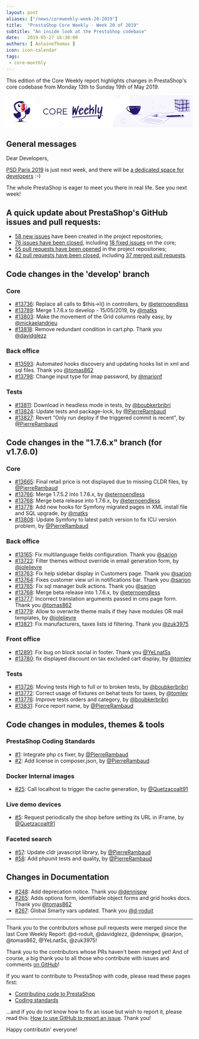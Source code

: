 ```yaml
---
layout: post
aliases: ["/news/coreweekly-week-20-2019"]
title:  "PrestaShop Core Weekly - Week 20 of 2019"
subtitle: "An inside look at the PrestaShop codebase"
date:   2019-05-27 16:30:00
authors: [ AntoineThomas ]
icon: icon-calendar
tags:
 - core-monthly
---
```


This edition of the Core Weekly report highlights changes in PrestaShop's core codebase from Monday 13th to Sunday 19th of May 2019.

![Core Weekly banner](/assets/images/2018/12/banner-core-weekly.jpg)


## General messages

Dear Developers,

[PSD Paris 2019](https://www.prestashop.com/fr/evenements/prestashop-day-paris) is just next week, and there will be [a dedicated space for developers](http://build.prestashop.com/news/psd-2019-developer-space/) :-) 

The whole PrestaShop is eager to meet you there in real life. See you next week!


## A quick update about PrestaShop's GitHub issues and pull requests:


- [58 new issues](https://github.com/search?q=org%3APrestaShop+is%3Apublic++-repo%3Aprestashop%2Fprestashop.github.io++is%3Aissue+created%3A2019-05-13..2019-05-19) have been created in the project repositories;
- [76 issues have been closed](https://github.com/search?q=org%3APrestaShop+is%3Apublic++-repo%3Aprestashop%2Fprestashop.github.io++is%3Aissue+closed%3A2019-05-13..2019-05-19), including [18 fixed issues](https://github.com/search?q=org%3APrestaShop+is%3Apublic++-repo%3Aprestashop%2Fprestashop.github.io++is%3Aissue+label%3Afixed+closed%3A2019-05-13..2019-05-19) on the core;
- [55 pull requests have been opened](https://github.com/search?q=org%3APrestaShop+is%3Apublic++-repo%3Aprestashop%2Fprestashop.github.io++is%3Apr+created%3A2019-05-13..2019-05-19) in the project repositories;
- [42 pull requests have been closed](https://github.com/search?q=org%3APrestaShop+is%3Apublic++-repo%3Aprestashop%2Fprestashop.github.io++is%3Apr+closed%3A2019-05-13..2019-05-19), including [37 merged pull requests](https://github.com/search?q=org%3APrestaShop+is%3Apublic++-repo%3Aprestashop%2Fprestashop.github.io++is%3Apr+merged%3A2019-05-13..2019-05-19).


## Code changes in the 'develop' branch

### Core

* [#13736](https://github.com/PrestaShop/PrestaShop/pull/13736): Replace all calls to $this->l() in controllers, by [@eternoendless](https://github.com/eternoendless)
* [#13789](https://github.com/PrestaShop/PrestaShop/pull/13789): Merge 1.7.6.x to develop - 15/05/2019, by [@matks](https://github.com/matks)
* [#13803](https://github.com/PrestaShop/PrestaShop/pull/13803): Make the movement of the Grid columns really easy, by [@mickaelandrieu](https://github.com/mickaelandrieu)
* [#13818](https://github.com/PrestaShop/PrestaShop/pull/13818): Remove redundant condition in cart.php. Thank you [@davidglezz](https://github.com/davidglezz)


### Back office

* [#13593](https://github.com/PrestaShop/PrestaShop/pull/13593): Automated hooks discovery and updating hooks list in xml and sql files. Thank you [@tomas862](https://github.com/tomas862)
* [#13798](https://github.com/PrestaShop/PrestaShop/pull/13798): Change input type for imap password, by [@marionf](https://github.com/marionf)


### Tests

* [#13811](https://github.com/PrestaShop/PrestaShop/pull/13811): Download in headless mode in tests, by [@boubkerbribri](https://github.com/boubkerbribri)
* [#13824](https://github.com/PrestaShop/PrestaShop/pull/13824): Update tests and package-lock, by [@PierreRambaud](https://github.com/PierreRambaud)
* [#13827](https://github.com/PrestaShop/PrestaShop/pull/13827): Revert "Only run deploy if the triggered commit is recent", by [@PierreRambaud](https://github.com/PierreRambaud)


## Code changes in the "1.7.6.x" branch (for v1.7.6.0)

### Core

* [#13665](https://github.com/PrestaShop/PrestaShop/pull/13665): Final retail price is not displayed due to missing CLDR files, by [@PierreRambaud](https://github.com/PierreRambaud)
* [#13766](https://github.com/PrestaShop/PrestaShop/pull/13766): Merge 1.7.5.2 into 1.7.6.x, by [@eternoendless](https://github.com/eternoendless)
* [#13768](https://github.com/PrestaShop/PrestaShop/pull/13768): Merge beta release into 1.7.6.x, by [@eternoendless](https://github.com/eternoendless)
* [#13778](https://github.com/PrestaShop/PrestaShop/pull/13778): Add new hooks for Symfony migrated pages in XML install file and SQL upgrade, by [@matks](https://github.com/matks)
* [#13808](https://github.com/PrestaShop/PrestaShop/pull/13808): Update Symfony to latest patch version to fix ICU version problem, by [@PierreRambaud](https://github.com/PierreRambaud)


### Back office

* [#13165](https://github.com/PrestaShop/PrestaShop/pull/13165): Fix multilanguage fields configuration. Thank you [@sarjon](https://github.com/sarjon)
* [#13722](https://github.com/PrestaShop/PrestaShop/pull/13722): Filter themes without override in email generation form, by [@jolelievre](https://github.com/jolelievre)
* [#13763](https://github.com/PrestaShop/PrestaShop/pull/13763): Fix help sidebar display in Customers page. Thank you [@sarjon](https://github.com/sarjon)
* [#13764](https://github.com/PrestaShop/PrestaShop/pull/13764): Fixes customer view url in notifications bar. Thank you [@sarjon](https://github.com/sarjon)
* [#13765](https://github.com/PrestaShop/PrestaShop/pull/13765): Fix sql manager bulk actions. Thank you [@sarjon](https://github.com/sarjon)
* [#13768](https://github.com/PrestaShop/PrestaShop/pull/13768): Merge beta release into 1.7.6.x, by [@eternoendless](https://github.com/eternoendless)
* [#13777](https://github.com/PrestaShop/PrestaShop/pull/13777): Incorrect translation arguments passed in cms page form. Thank you [@tomas862](https://github.com/tomas862)
* [#13779](https://github.com/PrestaShop/PrestaShop/pull/13779): Allow to overwrite theme mails if they have modules OR mail templates, by [@jolelievre](https://github.com/jolelievre)
* [#13821](https://github.com/PrestaShop/PrestaShop/pull/13821): Fix manufacturers, taxes lists id filtering. Thank you [@zuk3975](https://github.com/zuk3975)


### Front office

* [#12891](https://github.com/PrestaShop/PrestaShop/pull/12891): Fix bug on block social in footer. Thank you [@YeLnatSs](https://github.com/YeLnatSs)
* [#13780](https://github.com/PrestaShop/PrestaShop/pull/13780): fix displayed discount on tax excluded cart display, by [@tomlev](https://github.com/tomlev)


### Tests

* [#13726](https://github.com/PrestaShop/PrestaShop/pull/13726): Moving tests High to full or to broken tests, by [@boubkerbribri](https://github.com/boubkerbribri)
* [#13772](https://github.com/PrestaShop/PrestaShop/pull/13772): Correct usage of fixtures on behat tests for taxes, by [@tomlev](https://github.com/tomlev)
* [#13776](https://github.com/PrestaShop/PrestaShop/pull/13776): Improve tests orders and category, by [@boubkerbribri](https://github.com/boubkerbribri)
* [#13831](https://github.com/PrestaShop/PrestaShop/pull/13831): Force report name, by [@PierreRambaud](https://github.com/PierreRambaud)


## Code changes in modules, themes & tools

### PrestaShop Coding Standards

* [#1](https://github.com/PrestaShop/php-coding-standards/pull/1): Integrate php cs fixer, by [@PierreRambaud](https://github.com/PierreRambaud)
* [#2](https://github.com/PrestaShop/php-coding-standards/pull/2): Add license in composer.json, by [@PierreRambaud](https://github.com/PierreRambaud)


### Docker Internal images

* [#25](https://github.com/PrestaShop/docker-internal-images/pull/25): Call localhost to trigger the cache generation, by [@Quetzacoalt91](https://github.com/Quetzacoalt91)


### Live demo devices

* [#5](https://github.com/PrestaShop/live-demo-devices/pull/5): Request periodically the shop before setting its URL in iFrame, by [@Quetzacoalt91](https://github.com/Quetzacoalt91)


### Faceted search

* [#57](https://github.com/PrestaShop/ps_facetedsearch/pull/57): Update cldr javascript library, by [@PierreRambaud](https://github.com/PierreRambaud)
* [#58](https://github.com/PrestaShop/ps_facetedsearch/pull/58): Add phpunit tests and quality, by [@PierreRambaud](https://github.com/PierreRambaud)


## Changes in Documentation

* [#248](https://github.com/PrestaShop/docs/pull/248): Add deprecation notice. Thank you [@dennispw](https://github.com/dennispw)
* [#265](https://github.com/PrestaShop/docs/pull/265): Adds options form, identifiable object forms and grid hooks docs. Thank you [@tomas862](https://github.com/tomas862)
* [#267](https://github.com/PrestaShop/docs/pull/267): Global Smarty vars updated. Thank you [@d-roduit](https://github.com/d-roduit)


<hr />

Thank you to the contributors whose pull requests were merged since the last Core Weekly Report: @d-roduit, @davidglezz, @dennispw, @sarjon, @tomas862, @YeLnatSs, @zuk3975!

Thank you to the contributors whose PRs haven't been merged yet! And of course, a big thank you to all those who contribute with issues and comments [on GitHub](https://github.com/PrestaShop/PrestaShop)!

If you want to contribute to PrestaShop with code, please read these pages first:

 * [Contributing code to PrestaShop](https://devdocs.prestashop.com/1.7/contribute/contribution-guidelines/)
 * [Coding standards](https://devdocs.prestashop.com/1.7/development/coding-standards/)

...and if you do not know how to fix an issue but wish to report it, please read this: [How to use GitHub to report an issue](https://devdocs.prestashop.com/1.7/contribute/contribute-reporting-issues/). Thank you!

Happy contributin' everyone!

